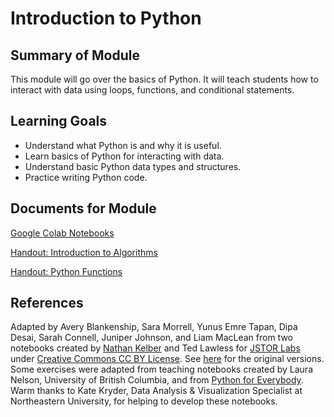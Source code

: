 # Introduction to Python

## Summary of Module
This module will go over the basics of Python. It will teach students how to interact with data using loops, functions, and conditional statements.

## Learning Goals
- Understand what Python is and why it is useful.
- Learn basics of Python for interacting with data.
- Understand basic Python data types and structures.
- Practice writing Python code.

## Documents for Module

[Google Colab Notebooks]()

[Handout: Introduction to Algorithms](https://github.com/NULabNortheastern/digitalassignmentshowcase/blob/0c3b66c39884071942da7ac761b0cf86ee7532c4/coding_quantitative/fa24-fallis-phil3050-python/FA24_Handout_Algorithms.pdf)

[Handout: Python Functions](https://github.com/NULabNortheastern/digitalassignmentshowcase/blob/0c3b66c39884071942da7ac761b0cf86ee7532c4/handouts/coding_quantitative/Handout_Python%20Functions.pdf)

## References
Adapted by Avery Blankenship, Sara Morrell, Yunus Emre Tapan, Dipa Desai, Sarah Connell, Juniper Johnson, and Liam MacLean from two notebooks created by [Nathan Kelber](https://nkelber.github.io/) and Ted Lawless for [JSTOR Labs](https://labs.jstor.org/) under [Creative Commons CC BY License](https://creativecommons.org/licenses/by/4.0/). See [here](https://github.com/ithaka/constellate-notebooks) for the original versions. Some exercises were adapted from teaching notebooks created by Laura Nelson, University of British Columbia, and from [Python for Everybody](https://www.py4e.com/). Warm thanks to Kate Kryder, Data Analysis & Visualization Specialist at Northeastern University, for helping to develop these notebooks. 
